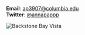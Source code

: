 __Email__: [ap3907@columbia.edu](ap3907@columbia.edu)\
__Twitter__: [@annapappp](https://twitter.com/annapappp)

![Backstone Bay Vista](/images/valdez.png)